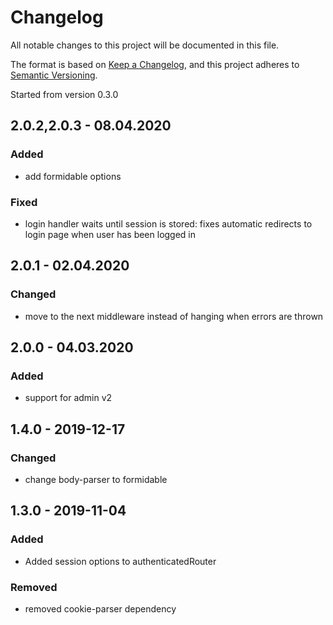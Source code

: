 # Changelog
All notable changes to this project will be documented in this file.

The format is based on [Keep a Changelog](https://keepachangelog.com/en/1.0.0/),
and this project adheres to [Semantic Versioning](https://semver.org/spec/v2.0.0.html).

Started from version 0.3.0

## 2.0.2,2.0.3 - 08.04.2020

### Added

* add formidable options

### Fixed

* login handler waits until session is stored: fixes automatic redirects to login page when user has been logged in

## 2.0.1 - 02.04.2020

### Changed

* move to the next middleware instead of hanging when errors are thrown

## 2.0.0 - 04.03.2020

### Added

* support for admin v2

## 1.4.0 - 2019-12-17

### Changed

* change body-parser to formidable

## 1.3.0 - 2019-11-04

### Added

* Added session options to authenticatedRouter

### Removed

* removed cookie-parser dependency
